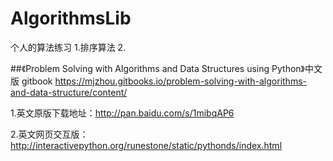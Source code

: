 # AlgorithmsLib
个人的算法练习
1.排序算法
2.

##《Problem Solving with Algorithms and Data Structures using Python》中文版
gitbook https://mjzhou.gitbooks.io/problem-solving-with-algorithms-and-data-structure/content/

1.英文原版下载地址：http://pan.baidu.com/s/1mibqAP6

2.英文网页交互版：http://interactivepython.org/runestone/static/pythonds/index.html
